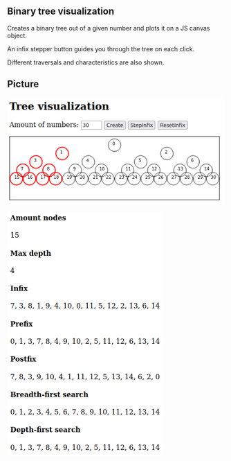 ## Binary tree visualization

Creates a binary tree out of a given number and plots it on a JS canvas object. 

An infix stepper button guides you through the tree on each click.

Different traversals and characteristics are also shown.

## Picture

![Pic01](pics/01.png)

![Pic02](pics/02.png)